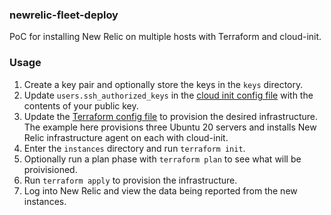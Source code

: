 ### newrelic-fleet-deploy

PoC for installing New Relic on multiple hosts with Terraform and cloud-init.

### Usage

1. Create a key pair and optionally store the keys in the `keys` directory.
1. Update `users.ssh_authorized_keys` in the [cloud init config file](ssh-run-guided-install.yaml) with the contents of your public key.
1. Update the [Terraform config file](instances/main.tf) to provision the desired infrastructure. The example here provisions three Ubuntu 20 servers and installs New Relic infrastructure agent on each with cloud-init.
1. Enter the `instances` directory and run `terraform init`.
1. Optionally run a plan phase with `terraform plan` to see what will be proivisioned.
1. Run `terraform apply` to provision the infrastructure.
1. Log into New Relic and view the data being reported from the new instances.
